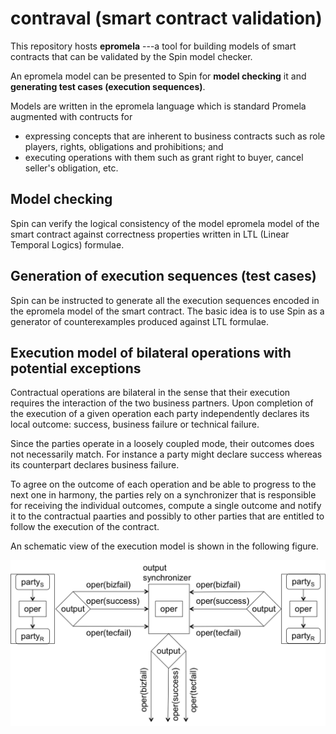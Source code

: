 
# contraval (smart contract validation)

This repository hosts **epromela** ---a tool for
building models of smart contracts that can
be validated by the Spin model checker.

An epromela model can be presented to Spin 
for **model checking** it and **generating test 
cases (execution sequences)**.
<br/>

Models are written in the epromela language which
is standard Promela augmented with contructs for
* expressing concepts that are inherent to 
  business contracts such as role players,
  rights, obligations and prohibitions; and
* executing operations with them such as grant right
  to buyer, cancel seller's obligation, etc. 


## Model checking 
 Spin can verify the logical consistency of the model
 epromela model of the smart contract against correctness 
 properties written 
 in LTL (Linear Temporal Logics) formulae. <br />

## Generation of execution sequences (test cases) 
 Spin can be instructed to generate all the execution
 sequences encoded in the epromela model of the
 smart contract. The basic idea is to use Spin as a
 generator of counterexamples produced against 
 LTL formulae.



## Execution model of bilateral operations with potential exceptions 
Contractual operations are bilateral in the sense that
their execution requires the interaction of the two
business partners. 
Upon completion of the execution of a given operation
each party independently declares its local outcome:
success, business failure or technical failure.

Since the parties operate in a loosely coupled mode,
their outcomes does not necessarily match. For instance
a party might declare success whereas its counterpart
declares business failure.

To agree on the outcome of each operation and be able
to progress to the next one in harmony, the parties
rely on a synchronizer that is responsible for 
receiving the individual outcomes, compute a single
outcome and notify it to the contractual paarties and
possibly to other parties that are entitled to
follow the execution of the contract.

An schematic view of the execution model is
shown in the following figure.

<p align="center">
  <img src="./figures/executionModelOfBilateralOperations.png" width="550" title="Execution model of contractual operations.">
</p>
